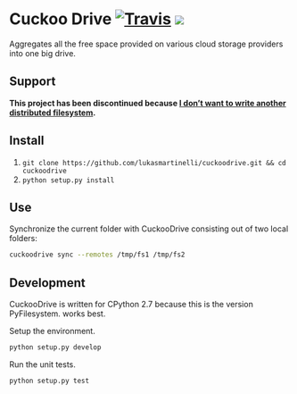 # Cuckoo Drive [![Travis](https://travis-ci.org/lukasmartinelli/cuckoodrive.svg?branch=master)](https://travis-ci.org/lukasmartinelli/cuckoodrive) [![](https://img.shields.io/coveralls/lukasmartinelli/cuckoodrive.svg)](https://coveralls.io/r/lukasmartinelli/cuckoodrive?branch=master)

Aggregates all the free space provided on various cloud storage
providers into one big drive.

## Support

**This project has been discontinued because [I don’t want to write
another distributed filesystem](http://lukasmartinelli.ch/idea/2014/07/03/future-of-cuckoodrive.html).**

## Install

1.  `git clone https://github.com/lukasmartinelli/cuckoodrive.git && cd cuckoodrive`
2.  `python setup.py install`

## Use

Synchronize the current folder with CuckooDrive consisting out of two
local folders:

```bash
cuckoodrive sync --remotes /tmp/fs1 /tmp/fs2
```

## Development

CuckooDrive is written for CPython 2.7 because this is the version
PyFilesystem. works best.

Setup the environment.

```bash
python setup.py develop
```

Run the unit tests.

```bash
python setup.py test
```

